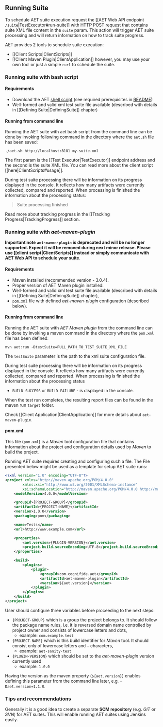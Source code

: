 ## Running Suite

To schedule AET suite execution request the [[AET Web API endpoint `/suite`|TestExecutor#run-suite]]
with HTTP POST request that contains suite XML file content in the `suite` param.
This action will trigger AET suite processing and will return information on how to track suite progress.

AET provides 2 tools to schedule suite execution:
- [[Client Scripts|ClientScripts]]
- [[Client Maven Plugin|ClientApplication]]
however, you may use your own tool or just a simple `curl` to schedule the suite.

### Running suite with bash script

#### Requirements
* Download the AET [shell script](https://github.com/Cognifide/aet/blob/master/client/client-scripts/aet.sh)
  (see required prerequisites in [README](https://github.com/Cognifide/aet/blob/master/client/client-scripts/README.md))
* Well-formed and valid xml test suite file available
(described with details in [[Defining Suite|DefiningSuite]] chapter)

#### Running from command line
Running the AET suite with aet bash script from the command line can be
done by invoking following command in the directory where the `aet.sh`
file has been saved:

```
./aet.sh http://localhost:8181 my-suite.xml
```

The first param is the [[Test Executor|TestExecutor]] endpoint address and the second is
the suite XML file. You can read more about the client script [[here|ClientScripts#usage]].

During test suite processing there will be information on its progress displayed
in the console. It reflects how many artifacts were currently collected, compared and reported.
When processing is finished the information about the processing status:

> Suite processing finished

Read more about tracking progress in the [[Tracking Progress|TrackingProgress]] section.

### Running suite with *aet-maven-plugin*

**Important note**
**`aet-maven-plugin` is deprecated and will be no longer supported. Expect it will be removed during next minor release.
Please use [[client script|ClientScripts]] instead or simply communicate with AET Web API to schedule your suite.**

#### Requirements
* Maven installed (recommended version - 3.0.4).
* Proper version of AET Maven plugin installed.
* Well-formed and valid xml test suite file available (described with
details in [[Defining Suite|DefiningSuite]] chapter),
* [`pom.xml`](#pomxml) file with defined *aet-maven-plugin* configuration (described below).

#### Running from command line

Running the AET suite with *AET Maven plugin* from the command line can be
done by invoking a maven command in the directory where the `pom.xml`
file has been defined:

```
mvn aet:run -DtestSuite=FULL_PATH_TO_TEST_SUITE_XML_FILE
```

The `testSuite` parameter is the path to the xml suite configuration file.

During test suite processing there will be information on its progress displayed
in the console. It reflects how many artifacts were currently collected, compared and reported.
When processing is finished the information about the processing status
- `BUILD SUCCESS` or `BUILD FAILURE` - is displayed in the console.

When the test run completes, the resulting report files can be found in
the maven run `target` folder.

Check [[Client Application|ClientApplication]] for more details about `aet-maven-plugin`.

#### pom.xml

This file (`pom.xml`) is a *Maven* tool configuration file that contains
information about the project and configuration details used by *Maven* to build the project.

Running AET suite requires creating and configuring such a file. The File
presented below might be used as a template for setup AET suite runs:

```xml
<?xml version="1.0" encoding="UTF-8"?>
<project xmlns="http://maven.apache.org/POM/4.0.0"
        xmlns:xsi="http://www.w3.org/2001/XMLSchema-instance"
        xsi:schemaLocation="http://maven.apache.org/POM/4.0.0 http://maven.apache.org/xsd/maven-4.0.0.xsd">
    <modelVersion>4.0.0</modelVersion>

    <groupId>{PROJECT-GROUP}</groupId>
    <artifactId>{PROJECT-NAME}</artifactId>
    <version>1.0.0</version>
    <packaging>pom</packaging>

    <name>Tests</name>
    <url>http://www.example.com</url>

    <properties>
        <aet.version>{PLUGIN-VERSION}</aet.version>
        <project.build.sourceEncoding>UTF-8</project.build.sourceEncoding>
    </properties>

    <build>
        <plugins>
            <plugin>
                <groupId>com.cognifide.aet</groupId>
                <artifactId>aet-maven-plugin</artifactId>
                <version>${aet.version}</version>
            </plugin>
        </plugins>
    </build>
</project>
```

User should configure three variables before proceeding to the next steps:
* `{PROJECT-GROUP}` which is a group the project belongs to. It should
follow the package name rules, i.e. it is reversed domain name controlled
by project owner and consists of lowercase letters and dots,
    * example: `com.example.test`
* `{PROJECT-NAME}` which is this build identifier for *Maven* tool.
It should consist only of lowercase letters and `-` characters,
    * example: `aet-sanity-test`
* `{PLUGIN-VERSION}` which should be set to the *aet-maven-plugin* version currently used
    * example: `1.0.0`

Having the version as the maven property (`${aet.version}`) enables
defining this parameter from the command line later, e.g. `-Daet.version=1.1.0`.

### Tips and recommendations

Generally it is a good idea to create a separate **SCM repository**
(e.g. *GIT* or *SVN*) for AET suites. This will enable running AET suites using Jenkins easily.
